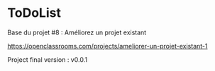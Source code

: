 ToDoList
========

Base du projet #8 : Améliorez un projet existant

https://openclassrooms.com/projects/ameliorer-un-projet-existant-1

Project final version : v0.0.1